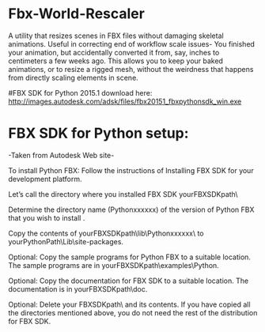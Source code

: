 # Fbx-World-Rescaler
A utility that resizes scenes in FBX files without damaging skeletal animations.  Useful in correcting end of workflow scale issues- You 
finished your animation, but accidentally converted it from, say, inches to centimeters a few weeks ago. This allows you to keep your 
baked animations, or to resize a rigged mesh, without the weirdness that happens from directly scaling elements in scene. 

#FBX SDK for Python 2015.1 
download here: http://images.autodesk.com/adsk/files/fbx20151_fbxpythonsdk_win.exe

# FBX SDK for Python setup: 
-Taken from Autodesk Web site-

To install Python FBX:
Follow the instructions of Installing FBX SDK for your development platform.

Let’s call the directory where you installed FBX SDK yourFBXSDKpath\

Determine the directory name (Pythonxxxxxx\) of the version of Python FBX that you wish to install .

Copy the contents of yourFBXSDKpath\lib\Pythonxxxxxx\ to yourPythonPath\Lib\site-packages\.

Optional: Copy the sample programs for Python FBX to a suitable location. The sample programs are in yourFBXSDKpath\examples\Python\.

Optional: Copy the documentation for FBX SDK to a suitable location. The documentation is in yourFBXSDKpath\doc.

Optional: Delete your FBXSDKpath\ and its contents. If you have copied all the directories mentioned above, you do not need the rest of the distribution for FBX SDK.
